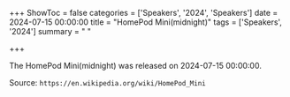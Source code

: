 +++
ShowToc = false
categories = ['Speakers', '2024', 'Speakers']
date = 2024-07-15 00:00:00
title = "HomePod Mini(midnight)"
tags = ['Speakers', '2024']
summary = " "

+++

The HomePod Mini(midnight) was released on 2024-07-15 00:00:00.

Source: `https://en.wikipedia.org/wiki/HomePod_Mini`
